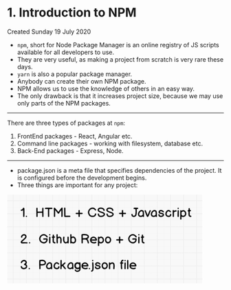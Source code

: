 # 1. Introduction to NPM
Created Sunday 19 July 2020

- `npm`, short for Node Package Manager is an online registry of JS scripts available for all developers to use.
- They are very useful, as making a project from scratch is very rare these days.
- `yarn` is also a popular package manager.
- Anybody can create their own NPM package.
- NPM allows us to use the knowledge of others in an easy way.
- The only drawback is that it increases project size, because we may use only parts of the NPM packages.

---

There are three types of packages at `npm`:

1. FrontEnd packages - React, Angular etc.
2. Command line packages - working with filesystem, database etc.
3. Back-End packages - Express, Node.

---

- package.json is a meta file that specifies dependencies of the project. It is configured before the development begins.
- Three things are important for any project:

![](/assets/1_Introduction_to_NPM-image-1.png)
